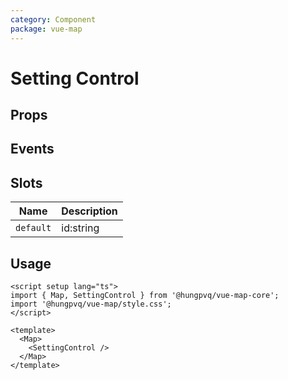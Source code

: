 ```yaml
---
category: Component
package: vue-map
---
```


# Setting Control

<FunctionInfo :frontmatter="$frontmatter" fn="SettingControl" />

## Props

<!--@include: ../ModuleContainer/props.md-->

## Events

## Slots

| Name      | Description |
| --------- | ----------- |
| `default` | id:string   |

## Usage

```vue
<script setup lang="ts">
import { Map, SettingControl } from '@hungpvq/vue-map-core';
import '@hungpvq/vue-map/style.css';
</script>

<template>
  <Map>
    <SettingControl />
  </Map>
</template>
```
